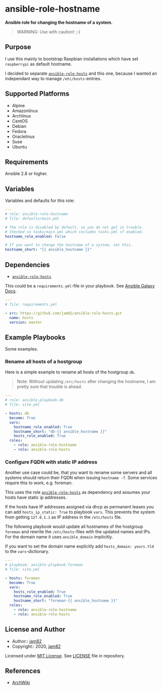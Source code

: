 # ansible-role-hostname

**Ansible role for changing the hostname of a system.**

> WARNING: Use with caution! ;-)

## Purpose

I use this mainly to bootstrap Raspbian installations which have set
`raspberrypi` as default hostname.

I decided to separate [`ansible-role-hosts`](https://github.com/jam82/ansible-role-hosts)
and this one, because I wanted an independant way to manage `/etc/hosts`-entries.

## Supported Platforms

- Alpine
- Amazonlinux
- Archlinux
- CentOS
- Debian
- Fedora
- Oraclelinux
- Suse
- Ubuntu

## Requirements

Ansible 2.8 or higher.

## Variables

Variables and defaults for this role:

```yaml
---
# role: ansible-role-hostname
# file: defaults/main.yml

# The role is disabled by default, so you do not get in trouble.
# Checked in tasks/main.yml which includes tasks.yml if enabled.
hostname_role_enabled: False

# If you want to change the hostname of a system, set this.
hostname_short: "{{ ansible_hostname }}"
```

## Dependencies

- [`ansible-role-hosts`](https://github.com/jam82/ansible-role-hosts)

This could be a `requirements.yml`-file in your playbook.
See [Ansible Galaxy Docs](https://galaxy.ansible.com/docs/using/installing.html#installing-multiple-roles-from-a-file).

```yaml
---
# file: requirements.yml

- src: https://github.com/jam82/ansible-role-hosts.git
  name: hosts
  version: master
```

## Example Playbooks

Some examples.

### Rename all hosts of a hostgroup

Here is a simple example to rename all hosts of the hostgroup `db`.

> Note: Without updating `/etc/hosts` after changing the hostname,
> I am pretty sure that trouble is ahead.

```yaml
---
# role: ansible-playbook-db
# file: site.yml

- hosts: db
  become: True
  vars:
    hostname_role_enabled: True
    hostname_short: "db-{{ ansible_hostname }}"
    hosts_role_enabled: True
  roles:
    - role: ansible-role-hostname
    - role: ansible-role-hosts
```

### Configure FQDN with static IP address

Another use case could be, that you want to rename some servers and
all systems should return their FQDN when issuing `hostname -f`.
Some services require this to work, e.g. foreman.

This uses the role
[`ansible-role-hosts`](https://github.com/jam82/ansible-role-hosts)
as dependency and assumes your hosts have static ip addresses.

If the hosts have IP addresses assigned via dhcp as permanent leases
you can add `hosts_ip_static: True` to playbook `vars`.
This prevents the system from getting `127.0.1.1` as IP address in
the `/etc/hosts` file.

The following playbook would update all hostnames of the hostgroup `foreman`
and rewrite the `/etc/hosts`-files with the updated names and IPs.
For the domain name it uses `ansible_domain` implicitly.

If you want to set the domain name explicitly add `hosts_domain: yours.tld`
to the `vars`-dictionary.

```yaml
---
# playbook: ansible-playbook-foreman
# file: site.yml

- hosts: foreman
  become: True
  vars:
    hosts_role_enabled: True
    hostname_role_enabled: True
    hostname_short: "foreman-{{ ansible_hostname }}"
  roles:
    - role: ansible-role-hostname
    - role: ansible-role-hosts
```

## License and Author

- Author:: [jam82](https://github.com/jam82/)
- Copyright:: 2020, [jam82](https://github.com/jam82/)

Licensed under [MIT License](https://opensource.org/licenses/MIT).
See [LICENSE](https://github.com/jam82/ansible-role-hostname/blob/master/LICENSE) file in repository.

## References

- [ArchWiki](https://wiki.archlinux.org/)
